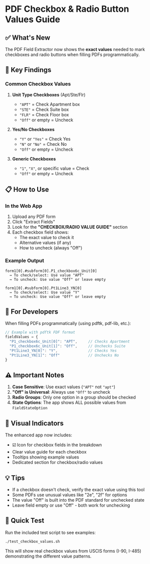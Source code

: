 # PDF Checkbox & Radio Button Values Guide

## ✅ What's New

The PDF Field Extractor now shows the **exact values** needed to mark checkboxes and radio buttons when filling PDFs programmatically.

## 🎯 Key Findings

### Common Checkbox Values

1. **Unit Type Checkboxes** (Apt/Ste/Flr)
   - `"APT"` = Check Apartment box
   - `"STE"` = Check Suite box  
   - `"FLR"` = Check Floor box
   - `"Off"` or empty = Uncheck

2. **Yes/No Checkboxes**
   - `"Y"` or `"Yes"` = Check Yes
   - `"N"` or `"No"` = Check No
   - `"Off"` or empty = Uncheck

3. **Generic Checkboxes**
   - `"1"`, `"X"`, or specific value = Check
   - `"Off"` or empty = Uncheck

## 📋 How to Use

### In the Web App

1. Upload any PDF form
2. Click "Extract Fields"
3. Look for the **"CHECKBOX/RADIO VALUE GUIDE"** section
4. Each checkbox field shows:
   - The exact value to check it
   - Alternative values (if any)
   - How to uncheck (always "Off")

### Example Output

```
form1[0].#subform[0].P1_checkbox6c_Unit[0]
  → To check/select: Use value "APT"
  → To uncheck: Use value "Off" or leave empty

form1[0].#subform[0].Pt1Line3_YN[0]
  → To check/select: Use value "Y"
  → To uncheck: Use value "Off" or leave empty
```

## 🔧 For Developers

When filling PDFs programmatically (using pdftk, pdf-lib, etc.):

```javascript
// Example with pdftk FDF format
fieldValues = {
  "P1_checkbox6c_Unit[0]": "APT",     // Checks Apartment
  "P1_checkbox6c_Unit[1]": "Off",     // Unchecks Suite
  "Pt1Line3_YN[0]": "Y",              // Checks Yes
  "Pt1Line3_YN[1]": "Off"             // Unchecks No
}
```

## ⚠️ Important Notes

1. **Case Sensitive**: Use exact values (`"APT"` not `"apt"`)
2. **"Off" is Universal**: Always use `"Off"` to uncheck
3. **Radio Groups**: Only one option in a group should be checked
4. **State Options**: The app shows ALL possible values from `FieldStateOption`

## 🎨 Visual Indicators

The enhanced app now includes:
- ☑️ Icon for checkbox fields in the breakdown
- Clear value guide for each checkbox
- Tooltips showing example values
- Dedicated section for checkbox/radio values

## 💡 Tips

- If a checkbox doesn't check, verify the exact value using this tool
- Some PDFs use unusual values like "2e", "2f" for options
- The value "Off" is built into the PDF standard for unchecked state
- Leave field empty or use "Off" - both work for unchecking

## 🚀 Quick Test

Run the included test script to see examples:

```bash
./test_checkbox_values.sh
```

This will show real checkbox values from USCIS forms (I-90, I-485) demonstrating the different value patterns.